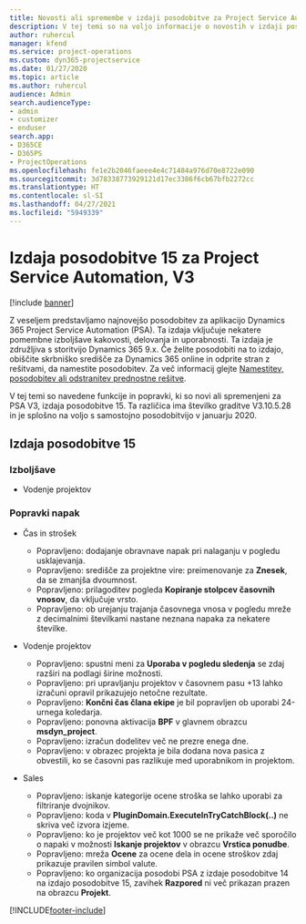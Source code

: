 ```yaml
---
title: Novosti ali spremembe v izdaji posodobitve za Project Service Automation 15, V3
description: V tej temi so na voljo informacije o novostih v izdaji posodobitve za Project Service Automation 15, V3.
author: ruhercul
manager: kfend
ms.service: project-operations
ms.custom: dyn365-projectservice
ms.date: 01/27/2020
ms.topic: article
ms.author: ruhercul
audience: Admin
search.audienceType:
- admin
- customizer
- enduser
search.app:
- D365CE
- D365PS
- ProjectOperations
ms.openlocfilehash: fe1e2b2046faeee4e4c71484a976d70e8722e090
ms.sourcegitcommit: 3d78338773929121d17ec3386f6cb67bfb2272cc
ms.translationtype: HT
ms.contentlocale: sl-SI
ms.lasthandoff: 04/27/2021
ms.locfileid: "5949339"
---
```

# <a name="project-service-automation-update-release-15-v3"></a>Izdaja posodobitve 15 za Project Service Automation, V3

[!include [banner](../includes/psa-now-project-operations.md)]

Z veseljem predstavljamo najnovejšo posodobitev za aplikacijo Dynamics 365 Project Service Automation (PSA). Ta izdaja vključuje nekatere pomembne izboljšave kakovosti, delovanja in uporabnosti. Ta izdaja je združljiva s storitvijo Dynamics 365 9.x. Če želite posodobiti na to izdajo, obiščite skrbniško središče za Dynamics 365 online in odprite stran z rešitvami, da namestite posodobitev. Za več informacij glejte [Namestitev, posodobitev ali odstranitev prednostne rešitve](/power-platform/admin/install-remove-preferred-solution).

V tej temi so navedene funkcije in popravki, ki so novi ali spremenjeni za PSA V3, izdaja posodobitve 15. Ta različica ima številko graditve V3.10.5.28 in je splošno na voljo s samostojno posodobitvijo v januarju 2020.

## <a name="update-release-15"></a>Izdaja posodobitve 15 

### <a name="enhancements"></a>Izboljšave

- Vodenje projektov

### <a name="bug-fixes"></a>Popravki napak

- Čas in strošek

  - Popravljeno: dodajanje obravnave napak pri nalaganju v pogledu usklajevanja.
  - Popravljeno: središče za projektne vire: preimenovanje za **Znesek**, da se zmanjša dvoumnost.
  - Popravljeno: prilagoditev pogleda **Kopiranje stolpcev časovnih vnosov**, da vključuje vrsto.
  - Popravljeno: ob urejanju trajanja časovnega vnosa v pogledu mreže z decimalnimi številkami nastane neznana napaka za nekatere številke.

- Vodenje projektov

  - Popravljeno: spustni meni za **Uporaba v pogledu sledenja** se zdaj razširi na podlagi širine možnosti.
  - Popravljeno: pri upravljanju projektov v časovnem pasu +13 lahko izračuni opravil prikazujejo netočne rezultate.
  - Popravljeno: **Končni čas člana ekipe** je bil popravljen ob uporabi 24-urnega koledarja.
  - Popravljeno: ponovna aktivacija **BPF** v glavnem obrazcu **msdyn_project**.
  - Popravljeno: izračun dodelitev več ne prezre enega dne.
  - Popravljeno: v obrazec projekta je bila dodana nova pasica z obvestili, ko se časovni pas razlikuje med uporabnikom in projektom.

- Sales

  - Popravljeno: iskanje kategorije ocene stroška se lahko uporabi za filtriranje dvojnikov.
  - Popravljeno: koda v **PluginDomain.ExecuteInTryCatchBlock(..)** ne skriva več izvora izjeme.
  - Popravljeno: ko je projektov več kot 1000 se ne prikaže več sporočilo o napaki v možnosti **Iskanje projektov** v obrazcu **Vrstica ponudbe**.
  - Popravljeno: mreža **Ocene** za ocene dela in ocene stroškov zdaj prikazuje pravilen simbol valute.
  - Popravljeno: ko organizacija posodobi PSA z izdaje posodobitve 14 na izdajo posodobitve 15, zavihek **Razpored** ni več prikazan prazen na obrazcu **Projekt**.


[!INCLUDE[footer-include](../includes/footer-banner.md)]